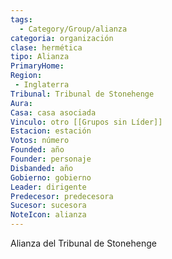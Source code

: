 ```yaml
---
tags:
  - Category/Group/alianza
categoria: organización
clase: hermética
tipo: Alianza
PrimaryHome: 
Region:
 - Inglaterra 
Tribunal: Tribunal de Stonehenge 
Aura: 
Casa: casa asociada
Vinculo: otro [[Grupos sin Líder]]
Estacion: estación
Votos: número
Founded: año
Founder: personaje
Disbanded: año
Gobierno: gobierno
Leader: dirigente
Predecesor: predecesora
Sucesor: sucesora
NoteIcon: alianza
---
```


 <section class="wa-section main-content"><p>Alianza del Tribunal de Stonehenge</p></section>   
